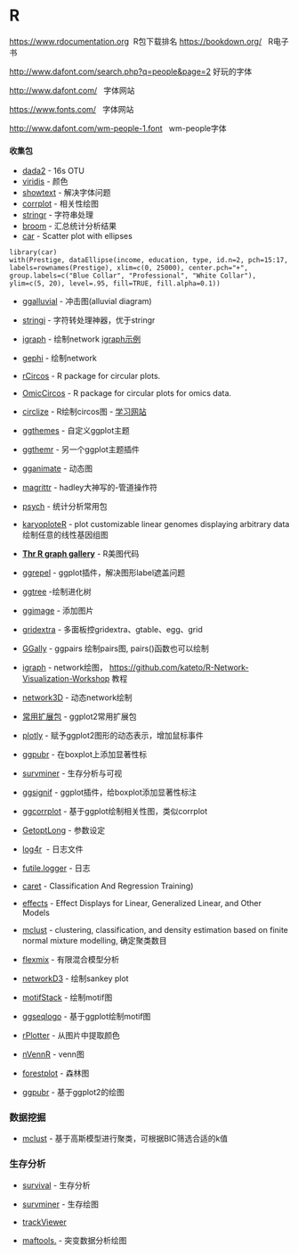 # R

https://www.rdocumentation.org  R包下载排名
https://bookdown.org/   R电子书

http://www.dafont.com/search.php?q=people&page=2 好玩的字体

http://www.dafont.com/   字体网站

https://www.fonts.com/   字体网站

http://www.dafont.com/wm-people-1.font    wm-people字体

#### 收集包

* [dada2](http://www.bioconductor.org/packages/release/bioc/vignettes/dada2/inst/doc/dada2-intro.html) - 16s OTU
* [viridis](https://github.com/sjmgarnier/viridis) - 颜色
* [showtext](https://cran.r-project.org/web/packages/showtext/vignettes/introduction.html) - 解决字体问题      
* [corrplot](https://cran.r-project.org/web/packages/corrplot/vignettes/corrplot-intro.html) - 相关性绘图       
* [stringr](https://cran.r-project.org/web/packages/stringr/vignettes/stringr.html) - 字符串处理        
* [broom](https://github.com/tidyverse/broom) - 汇总统计分析结果    
* [car](https://cran.r-project.org/web/packages/car/index.html) - Scatter plot with ellipses
>   
    library(car) 
    with(Prestige, dataEllipse(income, education, type, id.n=2, pch=15:17,
    labels=rownames(Prestige), xlim=c(0, 25000), center.pch="+",
    group.labels=c("Blue Collar", "Professional", "White Collar"),
    ylim=c(5, 20), level=.95, fill=TRUE, fill.alpha=0.1))

* [ggalluvial](https://github.com/corybrunson/ggalluvial) - 冲击图(alluvial diagram)
* [stringi](http://www.gagolewski.com/software/stringi/) - 字符转处理神器，优于stringr
* [igraph](http://igraph.org/r/) - 绘制network [igraph示例](http://kateto.net/networks-r-igraph)
* [gephi](https://gephi.org/) - 绘制network
* [rCircos](https://cran.r-project.org/web/packages/RCircos/index.html) - R package for circular plots.
* [OmicCircos](http://www.bioconductor.org/packages/release/bioc/html/OmicCircos.html) -  R package for circular plots for omics data.
* [circlize](http://zuguang.de/circlize_book/book/) - R绘制circos图 -  [学习网站](http://zuguang.de/circlize_book/book/)
* [ggthemes](https://github.com/jrnold/ggthemes) - 自定义ggplot主题
* [ggthemr](https://github.com/cttobin/ggthemr) - 另一个ggplot主题插件
* [gganimate](https://github.com/dgrtwo/gganimate) - 动态图
* [magrittr](https://github.com/tidyverse/magrittr) - hadley大神写的-管道操作符
* [psych](http://personality-project.org/r/psych/) - 统计分析常用包
* [karyoploteR](https://bernatgel.github.io/karyoploter_tutorial/) - plot customizable linear genomes displaying arbitrary data 绘制任意的线性基因组图
* [**Thr R graph gallery**](http://www.r-graph-gallery.com/all-graphs/) - R美图代码
* [ggrepel](https://github.com/slowkow/ggrepel) - ggplot插件，解决图形label遮盖问题
* [ggtree](http://www.bioconductor.org/packages/release/bioc/html/ggtree.html) -绘制进化树
* [ggimage](https://github.com/GuangchuangYu/ggimage) - 添加图片
* [gridextra](https://github.com/baptiste/gridextra/wiki/arranging-ggplot) - 多面板控gridextra、gtable、egg、grid
* [GGally](https://ggobi.github.io/ggally/#ggally) - ggpairs 绘制pairs图, pairs()函数也可以绘制
* [igraph](http://igraph.org/r/) - network绘图， https://github.com/kateto/R-Network-Visualization-Workshop 教程
* [network3D](https://christophergandrud.github.io/networkD3/) - 动态network绘制
* [常用扩展包](http://www.ggplot2-exts.org/gallery/) - ggplot2常用扩展包
* [plotly](https://plot.ly/ggplot2/) - 赋予ggplot2图形的动态表示，增加鼠标事件
* [ggpubr](http://www.sthda.com/english/rpkgs/ggpubr/index.html) - 在boxplot上添加显著性标
* [survminer](https://github.com/kassambara/survminer) - 生存分析与可视
* [ggsignif](https://github.com/const-ae/ggsignif) - ggplot插件，给boxplot添加显著性标注
* [ggcorrplot](https://github.com/kassambara/ggcorrplot) - 基于ggplot绘制相关性图，类似corrplot
* [GetoptLong](https://github.com/jokergoo/GetoptLong) - 参数设定
* [log4r](https://github.com/johnmyleswhite/log4r)  - 日志文件
* [futile.logger](https://github.com/zatonovo/futile.logger) - 日志
* [caret](https://github.com/topepo/caret) - Classification And Regression Training)
* [effects](https://cran.r-project.org/web/packages/effects/index.html) - Effect Displays for Linear, Generalized Linear, and Other Models
* [mclust](https://cran.r-project.org/web/packages/mclust/vignettes/mclust.html) - clustering, classification, and density estimation based on finite normal mixture modelling, 确定聚类数目
* [flexmix](https://cran.r-project.org/web/packages/flexmix/index.html) - 有限混合模型分析

* [networkD3](https://cran.r-project.org/web/packages/networkD3/) - 绘制sankey plot
* [motifStack](http://bioconductor.org/packages/release/bioc/vignettes/motifStack/inst/doc/motifStack_HTML.html) - 绘制motif图
* [ggseqlogo](https://omarwagih.github.io/ggseqlogo/) - 基于ggplot绘制motif图
* [rPlotter](https://github.com/woobe/rPlotter) - 从图片中提取颜色
* [nVennR](https://cran.r-project.org/web/packages/nVennR/vignettes/nVennR.html) - venn图
* [forestplot](https://cran.r-project.org/web/packages/forestplot/vignettes/forestplot.html) - 森林图
* [ggpubr](http://www.sthda.com/english/rpkgs/ggpubr/) - 基于ggplot2的绘图

### 数据挖掘

* [mclust](https://cran.r-project.org/web/packages/mclust/vignettes/mclust.html) - 基于高斯模型进行聚类，可根据BIC筛选合适的k值

### 生存分析
* [survival](https://cran.r-project.org/web/packages/survival/index.html) - 生存分析
* [survminer](https://cran.r-project.org/web/packages/survminer/index.html) - 生存绘图
* [trackViewer](https://bioconductor.org/packages/release/bioc/html/trackViewer.html)

* [maftools.](http://bioconductor.org/packages/release/bioc/vignettes/maftools/inst/doc/maftools.html) - 突变数据分析绘图
